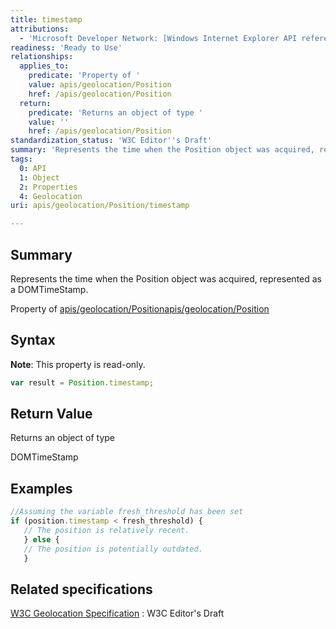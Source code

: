 ```yaml
---
title: timestamp
attributions:
  - 'Microsoft Developer Network: [Windows Internet Explorer API reference Article](http://msdn.microsoft.com/en-us/library/ie/hh828809%28v=vs.85%29.aspx)'
readiness: 'Ready to Use'
relationships:
  applies_to:
    predicate: 'Property of '
    value: apis/geolocation/Position
    href: /apis/geolocation/Position
  return:
    predicate: 'Returns an object of type '
    value: ''
    href: /apis/geolocation/Position
standardization_status: 'W3C Editor''s Draft'
summary: 'Represents the time when the Position object was acquired, represented as a DOMTimeStamp.'
tags:
  0: API
  1: Object
  2: Properties
  4: Geolocation
uri: apis/geolocation/Position/timestamp

---
```

## <span>Summary</span>

Represents the time when the Position object was acquired, represented as a DOMTimeStamp.

Property of [apis/geolocation/Position](/apis/geolocation/Position)[apis/geolocation/Position](/apis/geolocation/Position)

## <span>Syntax</span>

**Note**: This property is read-only.

``` js
var result = Position.timestamp;
```

## <span>Return Value</span>

Returns an object of type<span></span>

DOMTimeStamp

## <span>Examples</span>

``` js
//Assuming the variable fresh_threshold has been set
if (position.timestamp < fresh_threshold) {
   // The position is relatively recent.
   } else {
   // The position is potentially outdated.
   }
```

## <span>Related specifications</span>

[W3C Geolocation Specification](http://dev.w3.org/geo/api/spec-source.html)
:   W3C Editor's Draft
